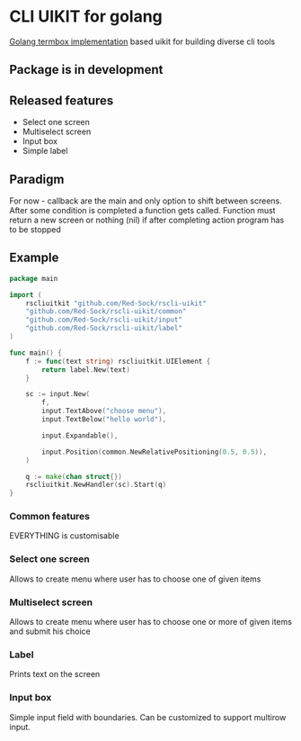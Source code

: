 # CLI UIKIT for golang

[Golang termbox implementation](http://github.com/nsf/termbox-go) based uikit for building diverse cli tools

## Package is in development

## Released features

- Select one screen
- Multiselect screen
- Input box
- Simple label

## Paradigm

For now - callback are the main and only option to shift between screens.
After some condition is completed a function gets called.
Function must return a new screen or nothing (nil) 
if after completing action program has to be stopped   

## Example

```go
package main

import (
	rscliuitkit "github.com/Red-Sock/rscli-uikit"
	"github.com/Red-Sock/rscli-uikit/common"
	"github.com/Red-Sock/rscli-uikit/input"
	"github.com/Red-Sock/rscli-uikit/label"
)

func main() {
	f := func(text string) rscliuitkit.UIElement {
		return label.New(text)
	}

	sc := input.New(
		f,
		input.TextAbove("choose menu"),
		input.TextBelow("hello world"),

		input.Expandable(),

		input.Position(common.NewRelativePositioning(0.5, 0.5)),
	)

	q := make(chan struct{})
	rscliuitkit.NewHandler(sc).Start(q)
}
```

### Common features
EVERYTHING is customisable

### Select one screen
Allows to create menu where user has to choose one of given items

### Multiselect screen
Allows to create menu where user has to choose one or more of given items and submit his choice

### Label 
Prints text on the screen

### Input box
Simple input field with boundaries. 
Can be customized to support multirow input.